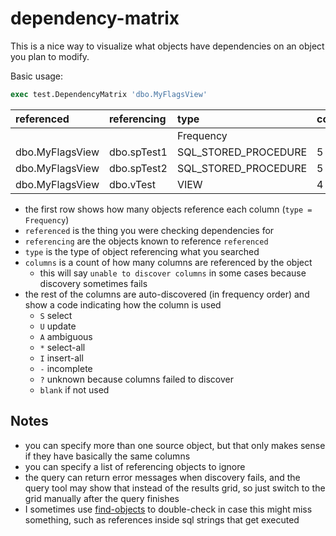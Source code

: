 # dependency-matrix

This is a nice way to visualize what objects have dependencies on an object you plan to modify.

Basic usage:

```SQL
exec test.DependencyMatrix 'dbo.MyFlagsView'
```

|referenced|referencing|type|columns|FlagLevel|FlagReason|PID|ProcessId|FlagMeta|
|:---|:---|:---|---|---|---|---|---|---|
|||Frequency||3|3|3|3|2|
|dbo.MyFlagsView|dbo.spTest1|SQL_STORED_PROCEDURE|5|S|S|S|S|S|
|dbo.MyFlagsView|dbo.spTest2|SQL_STORED_PROCEDURE|5|S|S|S|S|S|
|dbo.MyFlagsView|dbo.vTest|VIEW|4|S|S|S|S||

- the first row shows how many objects reference each column (`type = Frequency`)
- `referenced` is the thing you were checking dependencies for
- `referencing` are the objects known to reference `referenced`
- `type` is the type of object referencing what you searched
- `columns` is a count of how many columns are referenced by the object
  - this will say `unable to discover columns` in some cases because discovery sometimes fails
- the rest of the columns are auto-discovered (in frequency order) and show a code indicating how the column is used
  - `S` select
  - `U` update
  - `A` ambiguous
  - `*` select-all
  - `I` insert-all
  - `-` incomplete
  - `?` unknown because columns failed to discover
  - `blank` if not used

## Notes

- you can specify more than one source object, but that only makes sense if they have basically the same columns
- you can specify a list of referencing objects to ignore
- the query can return error messages when discovery fails, and the query tool may show that instead of the results grid, so just switch to the grid manually after the query finishes
- I sometimes use [find-objects](/find-objects) to double-check in case this might miss something, such as references inside sql strings that get executed
